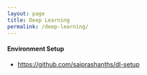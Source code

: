 ```yaml
---
layout: page
title: Deep Learning
permalink: /deep-learning/
---
```


#### Environment Setup

- https://github.com/saiprashanths/dl-setup